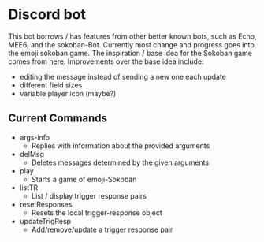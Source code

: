 # Discord bot

This bot borrows / has features from other better known bots, such as Echo, MEE6, and the sokoban-Bot. Currently most change and progress goes into the emoji sokoban game. The inspiration / base idea for the Sokoban game comes from [here](https://www.youtube.com/watch?v=0fWdU8JCT6Y). Improvements over the base idea include:
- editing the message instead of sending a new one each update
- different field sizes
- variable player icon (maybe?)

Current Commands
---------------------------------------------
- args-info
  - Replies with information about the provided arguments
- delMsg
  - Deletes messages determined by the given arguments
- play
  - Starts a game of emoji-Sokoban
- listTR
  - List / display trigger response pairs
- resetResponses
  - Resets the local trigger-response object
- updateTrigResp
  - Add/remove/update a trigger response pair
